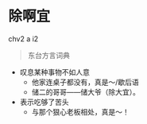 # 除啊宜
chv2 a i2
> 东台方言词典
- 叹息某种事物不如人意
  - 他家连桌子都没有，真是～/歇后语
  - 储二的哥哥——储大爷（除大宜）。
- 表示吃够了苦头
  - 与那个狠心老板相处，真是～！
